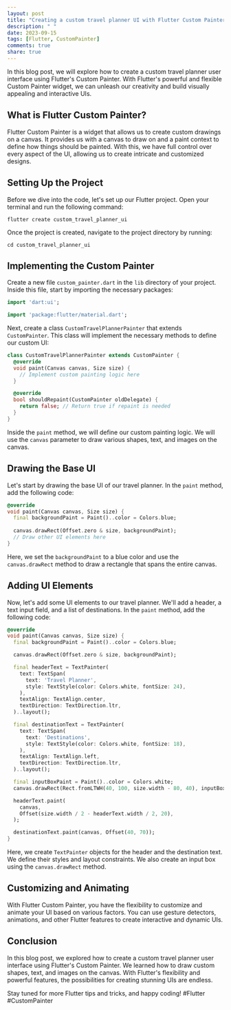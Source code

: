 ```yaml
---
layout: post
title: "Creating a custom travel planner UI with Flutter Custom Painter"
description: " "
date: 2023-09-15
tags: [Flutter, CustomPainter]
comments: true
share: true
---
```


In this blog post, we will explore how to create a custom travel planner user interface using Flutter's Custom Painter. With Flutter's powerful and flexible Custom Painter widget, we can unleash our creativity and build visually appealing and interactive UIs.

## What is Flutter Custom Painter?

Flutter Custom Painter is a widget that allows us to create custom drawings on a canvas. It provides us with a canvas to draw on and a paint context to define how things should be painted. With this, we have full control over every aspect of the UI, allowing us to create intricate and customized designs.

## Setting Up the Project

Before we dive into the code, let's set up our Flutter project. Open your terminal and run the following command:

```
flutter create custom_travel_planner_ui
```

Once the project is created, navigate to the project directory by running:

```
cd custom_travel_planner_ui
```

## Implementing the Custom Painter

Create a new file `custom_painter.dart` in the `lib` directory of your project. Inside this file, start by importing the necessary packages:

```dart
import 'dart:ui';

import 'package:flutter/material.dart';
```

Next, create a class `CustomTravelPlannerPainter` that extends `CustomPainter`. This class will implement the necessary methods to define our custom UI:

```dart
class CustomTravelPlannerPainter extends CustomPainter {
  @override
  void paint(Canvas canvas, Size size) {
    // Implement custom painting logic here
  }

  @override
  bool shouldRepaint(CustomPainter oldDelegate) {
    return false; // Return true if repaint is needed
  }
}
```

Inside the `paint` method, we will define our custom painting logic. We will use the `canvas` parameter to draw various shapes, text, and images on the canvas.

## Drawing the Base UI

Let's start by drawing the base UI of our travel planner. In the `paint` method, add the following code:

```dart
@override
void paint(Canvas canvas, Size size) {
  final backgroundPaint = Paint()..color = Colors.blue;
  
  canvas.drawRect(Offset.zero & size, backgroundPaint);
  // Draw other UI elements here
}
```

Here, we set the `backgroundPaint` to a blue color and use the `canvas.drawRect` method to draw a rectangle that spans the entire canvas.

## Adding UI Elements

Now, let's add some UI elements to our travel planner. We'll add a header, a text input field, and a list of destinations. In the `paint` method, add the following code:

```dart
@override
void paint(Canvas canvas, Size size) {
  final backgroundPaint = Paint()..color = Colors.blue;

  canvas.drawRect(Offset.zero & size, backgroundPaint);

  final headerText = TextPainter(
    text: TextSpan(
      text: 'Travel Planner',
      style: TextStyle(color: Colors.white, fontSize: 24),
    ),
    textAlign: TextAlign.center,
    textDirection: TextDirection.ltr,
  )..layout();

  final destinationText = TextPainter(
    text: TextSpan(
      text: 'Destinations',
      style: TextStyle(color: Colors.white, fontSize: 18),
    ),
    textAlign: TextAlign.left,
    textDirection: TextDirection.ltr,
  )..layout();

  final inputBoxPaint = Paint()..color = Colors.white;
  canvas.drawRect(Rect.fromLTWH(40, 100, size.width - 80, 40), inputBoxPaint);

  headerText.paint(
    canvas,
    Offset(size.width / 2 - headerText.width / 2, 20),
  );

  destinationText.paint(canvas, Offset(40, 70));
}
```

Here, we create `TextPainter` objects for the header and the destination text. We define their styles and layout constraints. We also create an input box using the `canvas.drawRect` method.

## Customizing and Animating

With Flutter Custom Painter, you have the flexibility to customize and animate your UI based on various factors. You can use gesture detectors, animations, and other Flutter features to create interactive and dynamic UIs.

## Conclusion

In this blog post, we explored how to create a custom travel planner user interface using Flutter's Custom Painter. We learned how to draw custom shapes, text, and images on the canvas. With Flutter's flexibility and powerful features, the possibilities for creating stunning UIs are endless.

Stay tuned for more Flutter tips and tricks, and happy coding! #Flutter #CustomPainter